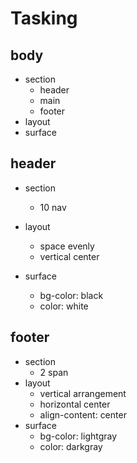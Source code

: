 # Tasking

## body

- section
  - header
  - main
  - footer
- layout
- surface

## header

- section
  - 10 nav
- layout
  - space evenly
  - vertical center
- surface

  - bg-color: black
  - color: white

## footer

- section
  - 2 span
- layout
  - vertical arrangement
  - horizontal center
  - align-content: center
- surface
  - bg-color: lightgray
  - color: darkgray
